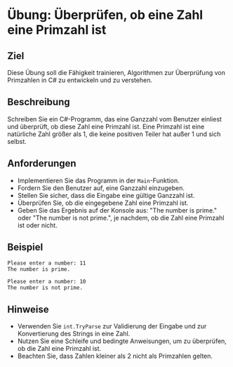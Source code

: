 # Übung: Überprüfen, ob eine Zahl eine Primzahl ist

## Ziel

Diese Übung soll die Fähigkeit trainieren, Algorithmen zur Überprüfung von Primzahlen in C# zu entwickeln und zu verstehen.

## Beschreibung

Schreiben Sie ein C#-Programm, das eine Ganzzahl vom Benutzer einliest und überprüft, ob diese Zahl eine Primzahl ist. Eine Primzahl ist eine natürliche Zahl größer als 1, die keine positiven Teiler hat außer 1 und sich selbst.

## Anforderungen

- Implementieren Sie das Programm in der `Main`-Funktion.
- Fordern Sie den Benutzer auf, eine Ganzzahl einzugeben.
- Stellen Sie sicher, dass die Eingabe eine gültige Ganzzahl ist.
- Überprüfen Sie, ob die eingegebene Zahl eine Primzahl ist.
- Geben Sie das Ergebnis auf der Konsole aus: "The number is prime." oder "The number is not prime.", je nachdem, ob die Zahl eine Primzahl ist oder nicht.

## Beispiel

```
Please enter a number: 11
The number is prime.

Please enter a number: 10
The number is not prime.
```


## Hinweise

- Verwenden Sie `int.TryParse` zur Validierung der Eingabe und zur Konvertierung des Strings in eine Zahl.
- Nutzen Sie eine Schleife und bedingte Anweisungen, um zu überprüfen, ob die Zahl eine Primzahl ist.
- Beachten Sie, dass Zahlen kleiner als 2 nicht als Primzahlen gelten.
